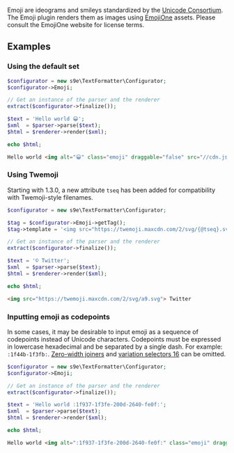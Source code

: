 Emoji are ideograms and smileys standardized by the [Unicode Consortium](http://unicode.org/emoji/). The Emoji plugin renders them as images using [EmojiOne](https://emojione.com/) assets. Please consult the EmojiOne website for license terms.

## Examples

### Using the default set

```php
$configurator = new s9e\TextFormatter\Configurator;
$configurator->Emoji;

// Get an instance of the parser and the renderer
extract($configurator->finalize());

$text = 'Hello world 😀';
$xml  = $parser->parse($text);
$html = $renderer->render($xml);

echo $html;
```
```html
Hello world <img alt="😀" class="emoji" draggable="false" src="//cdn.jsdelivr.net/emojione/assets/4.0/png/64/1f600.png">
```

### Using Twemoji

Starting with 1.3.0, a new attribute `tseq` has been added for compatibility with Twemoji-style filenames.
```php
$configurator = new s9e\TextFormatter\Configurator;

$tag = $configurator->Emoji->getTag();
$tag->template = '<img src="https://twemoji.maxcdn.com/2/svg/{@tseq}.svg">';

// Get an instance of the parser and the renderer
extract($configurator->finalize());

$text = '©️ Twitter';
$xml  = $parser->parse($text);
$html = $renderer->render($xml);

echo $html;
```
```html
<img src="https://twemoji.maxcdn.com/2/svg/a9.svg"> Twitter
```


### Inputting emoji as codepoints

In some cases, it may be desirable to input emoji as a sequence of codepoints instead of Unicode characters. Codepoints must be expressed in lowercase hexadecimal and be separated by a single dash. For example: `:1f44b-1f3fb:`. [Zero-width joiners](https://en.wikipedia.org/wiki/Zero-width_joiner) and [variation selectors 16](https://en.wikipedia.org/wiki/Variation_Selectors_(Unicode_block)) can be omitted.

```php
$configurator = new s9e\TextFormatter\Configurator;
$configurator->Emoji;

// Get an instance of the parser and the renderer
extract($configurator->finalize());

$text = 'Hello world :1f937-1f3fe-200d-2640-fe0f:';
$xml  = $parser->parse($text);
$html = $renderer->render($xml);

echo $html;
```
```html
Hello world <img alt=":1f937-1f3fe-200d-2640-fe0f:" class="emoji" draggable="false" src="//cdn.jsdelivr.net/emojione/assets/4.0/png/64/1f937-1f3fe-2640.png">
```
